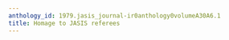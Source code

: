 ```yaml
---
anthology_id: 1979.jasis_journal-ir0anthology0volumeA30A6.1
title: Homage to JASIS referees
---
```


